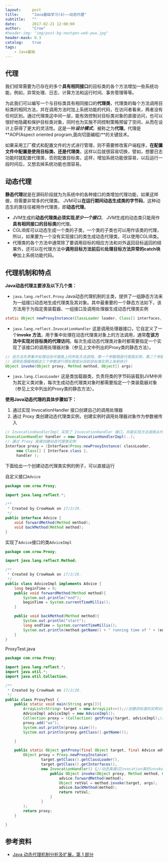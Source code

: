 ```yaml
---
layout:     post
title:      "Java基础学习(4)——动态代理"
subtitle:   ""
date:       2017-02-21 12:00:00
author:     "Crow"
#header-img: "img/post-bg-nextgen-web-pwa.jpg"
header-mask: 0.3
catalog:    true
tags:
    - Java基础
---
```


## 代理

我们经常需要为已存在的多个**具有相同接口**的目标类的各个方法增加一些系统功能，例如，异常处理、日志、计算方法和运行时间、事务管理等等。

为此我们可以编写一个与目标类具有相同接口的**代理类**，代理类的每个方法调用目标类的相同方法，并在调用方法时加上系统功能的代码，在访问者看来，两者没有任何区别。通过代理类这中间一层，能有效控制对目标类对象的直接访问，也可以很好地隐藏和保护目标类对象，同时也为实施不同控制策略预留了空间，从而在设计上获得了更大的灵活性。这是一种***设计模式***，被称之为**代理**。代理是**AOP(Aspect oriented program,面向切面编程)**的关键技术。

如果采用工厂模式和配置文件的方式进行管理，则不需要修改客户端程序，**在配置文件中配置是使用目标类、还是代理类**，这样以后就很容易切换，譬如，想要日志功能时就配置代理类，否则配置目标类，这样，增加系统功能很容易，以后运行一段时间后，又想去掉系统功能也很容易。



## 动态代理

**静态代理**就是在源码阶段就为为系统中的各种接口的类增加代理功能，如果这样做，将需要非常多的代理类。
JVM可以**在运行期间动态生成类的字节码**，这种动态生的类往往被用作代理类，即**动态代理**。

+ JVM生成的**动态代理类必须实现*至少一个接口***， JVM生成的动态类只能用作**具有相同接口的目标类**的代理。
+ CGLIB库可以动态生成一个类的子类，一个类的子类也可以用作该类的代理，所以，如果要为一个没有实现接口的类生成动态代理类，可以使用CGLIB类。
+ 代理类的各个方法中通常除了要调用目标的相应方法和对外返回目标返回的结果外，还可以在代理方法中**调用目标方法前后**和**处理目标方法异常的catch块中**加上系统功能代码。

## 代理机制和特点

**Java动态代理主要涉及以下几个类：**
* `java.lang.reflect.Proxy` 
   Java动态代理机制的主类，提供了一组静态方法来为一组接口动态地生成代理类及其对象。其中最重要的一个静态方法如下，该方法用于为指定类装载器、一组接口及调用处理器生成动态代理类实例

```java
static Object newProxyInstance(ClassLoader loader, Class[] interfaces, InvocationHandler h)
```

* `java.lang.reflect.InvocationHandler`
   这是调用处理器接口，它自定义了一个**invoke 方法**，用于集中处理在动态代理类对象上的方法调用，通常**在该方法中实现对目标类的代理访问**。每次生成动态代理类对象时都需要指定一个实现了该接口的调用处理器对象（参见上文中列出的Proxy类的静态方法）。

```java
// 该方法负责集中处理动态代理类上的所有方法调用。第一个参数既是代理类实例，第二个参数是被调用的方法对象,第三个方法是调用参数。
// 调用处理器根据这三个参数进行预处理或分派到目标类实例上发射执行
Object invoke(Object proxy, Method method, Object[] args)
```

* `java.lang.ClassLoader`
   这是类加载器类，负责将类的字节码装载到JVM中并为其定义类对象，每次生成动态代理类对象时都需要指定一个类装载器对象（参见上文中列出的Proxy类的静态方法）。

**使用Java动态代理的具体步骤如下：**
1. 通过实现 InvocationHandler 接口创建自己的调用处理器
2. 通过 Proxy 类创建动态代理类实例，创建实例时调用处理器对象作为参数被传入

```java
// InvocationHandlerImpl 实现了 InvocationHandler 接口，并能实现方法调用从代理类到目标类的分派转发
InvocationHandler handler = new InvocationHandlerImpl(..); 
// 通过 Proxy 直接创建动态代理类实例
Interface proxy = (Interface)Proxy.newProxyInstance( classLoader, 
	 new Class[] { Interface.class }, 
	 handler );
```

下面给出一个创建动态代理类实例的例子，可以直接运行

自定义接口`Advice`

```java
package com.crow.Proxy;

import java.lang.reflect.*;

/**
 * Created by CrowHawk on 17/2/20.
 */
public interface Advice {
    void forwardMethod(Method method);
    void backMethod(Method method);
}
```

实现了`Advice`接口的类`AdviceImpl`

```java
package com.crow.Proxy;

import java.lang.reflect.Method;

/**
 * Created by CrowHawk on 17/2/20.
 */
public class AdviceImpl implements Advice {
    long beginTime = 0;
    public void forwardMethod(Method method){
        System.out.println("end");
        beginTime = System.currentTimeMillis();
    }

    public void backMethod(Method method){
        System.out.println("start");
        long endTime = System.currentTimeMillis();
        System.out.println(method.getName() + " running time of " + (endTime - beginTime));
    }
}
```

ProxyTest.java

```java
package com.crow.Proxy;

import java.lang.reflect.*;
import java.util.*;
import java.util.Collection;

/**
 * Created by CrowHawk on 17/2/20.
 */
public class ProxyTest {
    public static void main(String args[]){
        ArrayList<String> target = new ArrayList<>();//创建目标类的实例对象
        AdviceImpl adviceImpl = new AdviceImpl();
        Collection proxy = (Collection) getProxy(target, adviceImpl);//创建动态类
        proxy.add("aa");
        System.out.println(proxy.size());
        System.out.println(proxy.getClass().getName());

    }

    public static Object getProxy(final Object target, final Advice advice){
        Object proxy = Proxy.newProxyInstance(
                target.getClass().getClassLoader(),
                target.getClass().getInterfaces(),
                new InvocationHandler() {//动态类通过Invocation类的invoke方法调用目标类所需的方法
                    public Object invoke(Object proxy, Method method, Object[] args) throws Exception {
                        advice.forwardMethod(method);
                        Object retVal = method.invoke(target, args);
                        advice.backMethod(method);
                        return retVal;
                    }
                }
        );
        return proxy;
    }

}
```

## 参考资料
+ [Java 动态代理机制分析及扩展，第 1 部分](http://www.ibm.com/developerworks/cn/java/j-lo-proxy1/index.html)
